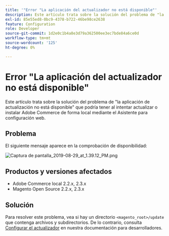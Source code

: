 ```yaml
---
title: '"Error "La aplicación del actualizador no está disponible"'
description: Este artículo trata sobre la solución del problema de "la aplicación de actualización no está disponible" que podría tener al intentar actualizar o instalar Adobe Commerce de forma local mediante el Asistente para configuración web.
exl-id: 85e55ed8-0bc9-4378-b722-46be98ce2638
feature: Configuration
role: Developer
source-git-commit: 1d2e0c1b4a8e3d79a362500ee3ec7bde84a6ce0d
workflow-type: tm+mt
source-wordcount: '125'
ht-degree: 0%

---
```


# Error &quot;La aplicación del actualizador no está disponible&quot;

Este artículo trata sobre la solución del problema de &quot;la aplicación de actualización no está disponible&quot; que podría tener al intentar actualizar o instalar Adobe Commerce de forma local mediante el Asistente para configuración web.

## Problema

El siguiente mensaje aparece en la comprobación de disponibilidad:

![Captura de pantalla_2019-08-29_at_1.39.12_PM.png](assets/Screen_Shot_2019-08-29_at_1.39.12_PM.png)

## Productos y versiones afectados

* Adobe Commerce local 2.2.x, 2.3.x
* Magento Open Source 2.2.x, 2.3.x


## Solución

Para resolver este problema, vea si hay un directorio `<magento_root>/update` que contenga archivos y subdirectorios. De lo contrario, consulta [Configurar el actualizador](https://devdocs.magento.com/guides/v2.3/comp-mgr/updater/update-updater.html) en nuestra documentación para desarrolladores.
